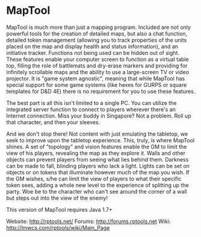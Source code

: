 MapTool
=======
MapTool is much more than just a mapping program. Included are not only powerful tools for the creation of detailed maps, but also a chat function, detailed token management (allowing you to track properties of the units placed on the map and display health and status information), and an initiative tracker. Functions not being used can be hidden out of sight. These features enable your computer screen to function as a virtual table top, filling the role of battlemats and dry-erase markers and providing for infinitely scrollable maps and the ability to use a large-screen TV or video projector.  It is "game system agnostic", meaning that while MapTool has special support for some game systems (like hexes for GURPS or square templates for D&D 4E) there is no requirement for you to use these features.

The best part is all this isn't limited to a single PC. You can utilize the integrated server function to connect to players wherever there's an Internet connection. Miss your buddy in Singapore? Not a problem. Roll up that character, and then your sleeves.

And we don't stop there! Not content with just emulating the tabletop, we seek to improve upon the tabletop experience. This, truly, is where MapTool shines. A set of "topology" and vision features enable the GM to limit the view of his players, revealing the map as they explore it. Walls and other objects can prevent players from seeing what lies behind them. Darkness can be made to fall, blinding players who lack a light. Lights can be set on objects or on tokens that illuminate however much of the map you wish. If the GM wishes, s/he can limit the view of players to what their specific token sees, adding a whole new level to the experience of splitting up the party.  Woe be to the character who can't see around the corner of a wall but steps out into the view of the enemy!


This version of MapTool requires Java 1.7+

Website: http://rptools.net/
Forums:  http://forums.rptools.net
Wiki:    http://lmwcs.com/rptools/wiki/Main_Page
